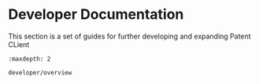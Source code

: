 # Developer Documentation
This section is a set of guides for further developing and expanding Patent CLient

```{toctree}
:maxdepth: 2

developer/overview
```